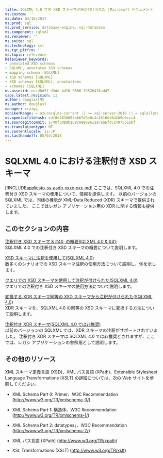 ```yaml
---
title: SQLXML 4.0 での XSD スキーマ注釈が付けられた |Microsoft ドキュメント
ms.custom: ''
ms.date: 03/16/2017
ms.prod: sql
ms.prod_service: database-engine, sql-database
ms.component: sqlxml
ms.reviewer: ''
ms.suite: sql
ms.technology: xml
ms.tgt_pltfrm: ''
ms.topic: reference
helpviewer_keywords:
- annotated XSD schemas
- SQLXML, annotated XSD schemas
- mapping schema [SQLXML]
- XSD schemas [SQLXML]
- XSD schemas [SQLXML], annotations
- schemas [SQLXML]
ms.assetid: eecd0d5f-d3dd-4d20-9586-19820410ad47
caps.latest.revision: 11
author: douglaslMS
ms.author: douglasl
manager: craigg
monikerRange: = azuresqldb-current || >= sql-server-2016 || = sqlallproducts-allversions
ms.openlocfilehash: edf8e4836693eb67e9e6c4c3816d46d2b9d6ccc4
ms.sourcegitcommit: 1740f3090b168c0e809611a7aa6fd514075616bf
ms.translationtype: MT
ms.contentlocale: ja-JP
ms.lasthandoff: 05/03/2018
---
```

# <a name="annotated-xsd-schemas-in-sqlxml-40"></a>SQLXML 4.0 における注釈付き XSD スキーマ
[!INCLUDE[appliesto-ss-asdb-xxxx-xxx-md](../../../includes/appliesto-ss-asdb-xxxx-xxx-md.md)]
  ここでは、SQLXML 4.0 での注釈付き XSD スキーマの使用について、情報を提供します。 以前のバージョンの SQLXML では、同様の機能が XML-Data Reduced (XDR) スキーマで提供されていました。 ここではレガシ アプリケーション用の XDR に関する情報も提供します。  
  
## <a name="in-this-section"></a>このセクションの内容  
 [注釈付き XSD スキーマ & #40; の概要SQLXML 4.0 & #41;](../../../relational-databases/sqlxml/annotated-xsd-schemas/introduction-to-annotated-xsd-schemas-sqlxml-4-0.md)  
 SQLXML 4.0 での注釈付き XSD スキーマの概要について説明します。  
  
 [XSD スキーマに注釈を使用して&#40;SQLXML 4.0&#41;](../../../relational-databases/sqlxml-annotated-xsd-schemas-using/using-annotations-in-xsd-schemas-sqlxml-4-0.md)  
 数多くのシナリオでの XSD スキーマ注釈の使用方法について説明し、例を示します。  
  
 [クエリでの XSD スキーマを使用して注釈が付けられた&#40;SQLXML 4.0&#41;](../../../relational-databases/sqlxml/annotated-xsd-schemas/using-annotated-xsd-schemas-in-queries-sqlxml-4-0.md)  
 クエリでの注釈付き XSD スキーマの使用方法について説明します。  
  
 [変換する XDR スキーマ同等の XSD スキーマから注釈が付けられた&#40;SQLXML 4.0&#41;](../../../relational-databases/sqlxml/annotated-xsd-schemas/converting-annotated-xdr-schemas-to-equivalent-xsd-schemas-sqlxml-4-0.md)  
 XDR スキーマを、SQLXML 4.0 の同等の XSD スキーマに変換する方法について説明します。  
  
 [注釈付き XDR スキーマ&#40;SQLXML 4.0 では非推奨&#41;](../../../relational-databases/sqlxml/annotated-xsd-schemas/annotated-xdr-schemas-deprecated-in-sqlxml-4-0.md)  
 以前のバージョンの SQLXML では、XDR スキーマの注釈がサポートされていました。 注釈付き XDR スキーマは SQLXML 4.0 では非推奨とされますが、ここでは、レガシ アプリケーションの参照用として説明します。  
  
## <a name="other-resources"></a>その他のリソース  
 XML スキーマ定義言語 (XSD)、XML パス言語 (XPath)、Extensible Stylesheet Language Transformations (XSLT) の詳細については、次の Web サイトを参照してください。  
  
-   XML Schema Part 0: Primer、W3C Recommendation (http://www.w3.org/TR/xmlschema-0/)  
  
-   XML Schema Part 1: 構造体、W3C Recommendation (http://www.w3.org/TR/xmlschema-1/)  
  
-   XML Schema Part 2: datatypes」、W3C Recommendation (http://www.w3.org/TR/xmlschema-2/)  
  
-   XML パス言語 (XPath) (http://www.w3.org/TR/xpath)  
  
-   XSL Transformations (XSLT) (http://www.w3.org/TR/xslt)  
  
  
